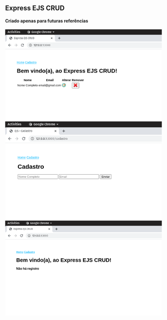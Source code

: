 ## Express EJS CRUD

#### Criado apenas para futuras referências

<img src="https://raw.githubusercontent.com/deivealtoe/Express_EJS_CRUD/master/images_github/pagina_inicial_com_registro.png">

<img src="https://raw.githubusercontent.com/deivealtoe/Express_EJS_CRUD/master/images_github/pagina_cadastro.png">

<img src="https://raw.githubusercontent.com/deivealtoe/Express_EJS_CRUD/master/images_github/pagina_inicial_sem_registro.png">
